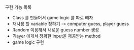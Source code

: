 구현 기능 목록
- Class 를 만들어서 game logic 를 따로 빼자
- 재사용 할 variable 정하기 -> computer guess, player guess
- Random 이용해서 새로운 guess number 생성
- Player 에게서 정확한 input을 제공받는 method
- game logic 구현
